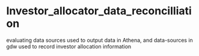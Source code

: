 # Investor_allocator_data_reconcilliation
evaluating data sources used to output data in Athena, and data-sources in gdw used to record investor allocation information

